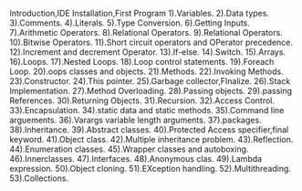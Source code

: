 Introduction,IDE Installation,First Program
1).Variables.
2).Data types.
3).Comments.
4).Literals.
5).Type Conversion.
6).Getting Inputs.
7).Arithmetic Operators.
8).Relational Operators.
9).Relational Operators.
10).Bitwise Operators.
11).Short circuit operators and OPerator precedence.
12).Increment and decrement Operator.
13).If-else.
14).Switch.
15).Arrays.
16).Loops.
17).Nested Loops.
18).Loop control statements.
19).Foreach Loop.
20).oops classes and objects.
21).Methods.
22).Invoking Methods.
23).Constructor.
24).This pointer.
25).Garbage collector,FInalize.
26).Stack Implementation.
27).Method Overloading.
28).Passing objects.
29).passing References.
30).Returning Objects.
31).Recursion.
32).Access Control.
33).Encapsulation.
34).static data and static methods.
35).Command line arguements.
36).Varargs variable length arguments.
37).packages.
38).Inheritance.
39).Abstract classes.
40).Protected Access specifier,final keyword.
41).Object class.
42).Multiple inheritance problem.
43).Reflection.
44).Enumeration classes.
45).Wrapper classes and autoboxing.
46).Innerclasses.
47).Interfaces.
48).Anonymous clas.
49).Lambda expression.
50).Object cloning.
51).EXception handling.
52).Multithreading.
53).Collections.
